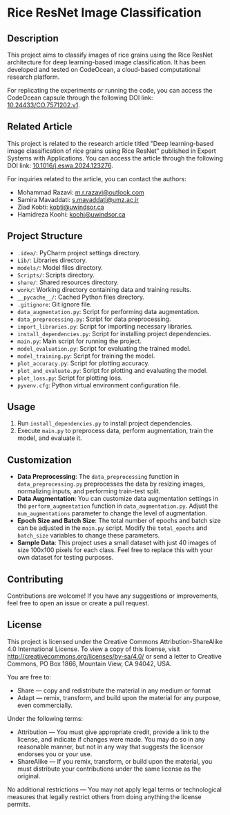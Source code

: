# Rice ResNet Image Classification

## Description
This project aims to classify images of rice grains using the Rice ResNet architecture for deep learning-based image classification. It has been developed and tested on CodeOcean, a cloud-based computational research platform.

For replicating the experiments or running the code, you can access the CodeOcean capsule through the following DOI link: [10.24433/CO.7571202.v1](https://doi.org/10.24433/CO.7571202.v1).


## Related Article
This project is related to the research article titled "Deep learning-based image classification of rice grains using Rice ResNet" published in Expert Systems with Applications. You can access the article through the following DOI link: [10.1016/j.eswa.2024.123276](https://doi.org/10.1016/j.eswa.2024.123276).


For inquiries related to the article, you can contact the authors:
- Mohammad Razavi: [m.r.razavi@outlook.com](mailto:m.r.razavi@outlook.com)
- Samira Mavaddati: [s.mavaddati@umz.ac.ir](mailto:s.mavaddati@umz.ac.ir)
- Ziad Kobti: [kobti@uwindsor.ca](mailto:kobti@uwindsor.ca)
- Hamidreza Koohi: [koohi@uwindsor.ca](mailto:koohi@uwindsor.ca)

## Project Structure
- `.idea/`: PyCharm project settings directory.
- `Lib/`: Libraries directory.
- `models/`: Model files directory.
- `Scripts/`: Scripts directory.
- `share/`: Shared resources directory.
- `work/`: Working directory containing data and training results.
- `__pycache__/`: Cached Python files directory.
- `.gitignore`: Git ignore file.
- `data_augmentation.py`: Script for performing data augmentation.
- `data_preprocessing.py`: Script for data preprocessing.
- `import_libraries.py`: Script for importing necessary libraries.
- `install_dependencies.py`: Script for installing project dependencies.
- `main.py`: Main script for running the project.
- `model_evaluation.py`: Script for evaluating the trained model.
- `model_training.py`: Script for training the model.
- `plot_accuracy.py`: Script for plotting accuracy.
- `plot_and_evaluate.py`: Script for plotting and evaluating the model.
- `plot_loss.py`: Script for plotting loss.
- `pyvenv.cfg`: Python virtual environment configuration file.

## Usage
1. Run `install_dependencies.py` to install project dependencies.
2. Execute `main.py` to preprocess data, perform augmentation, train the model, and evaluate it.

## Customization
- **Data Preprocessing**: The `data_preprocessing` function in `data_preprocessing.py` preprocesses the data by resizing images, normalizing inputs, and performing train-test split.
- **Data Augmentation**: You can customize data augmentation settings in the `perform_augmentation` function in `data_augmentation.py`. Adjust the `num_augmentations` parameter to change the level of augmentation.
- **Epoch Size and Batch Size**: The total number of epochs and batch size can be adjusted in the `main.py` script. Modify the `total_epochs` and `batch_size` variables to change these parameters.
- **Sample Data**: This project uses a small dataset with just 40 images of size 100x100 pixels for each class. Feel free to replace this with your own dataset for testing purposes.

## Contributing
Contributions are welcome! If you have any suggestions or improvements, feel free to open an issue or create a pull request.

## License

This project is licensed under the Creative Commons Attribution-ShareAlike 4.0 International License. To view a copy of this license, visit http://creativecommons.org/licenses/by-sa/4.0/ or send a letter to Creative Commons, PO Box 1866, Mountain View, CA 94042, USA.

You are free to:

- Share — copy and redistribute the material in any medium or format
- Adapt — remix, transform, and build upon the material
for any purpose, even commercially.

Under the following terms:

- Attribution — You must give appropriate credit, provide a link to the license, and indicate if changes were made. You may do so in any reasonable manner, but not in any way that suggests the licensor endorses you or your use.
- ShareAlike — If you remix, transform, or build upon the material, you must distribute your contributions under the same license as the original.

No additional restrictions — You may not apply legal terms or technological measures that legally restrict others from doing anything the license permits.
